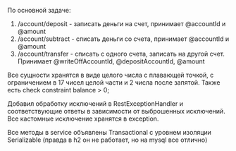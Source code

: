 По основной задаче:
1) /account/deposit - записать деньги на счет, принимает @accountId и @amount
2) /account/subtract - списать деньги со счета, принимает @accountId и @amount
3) /account/transfer - списать с одного счета, записать на другой счет. Принимает @writeOffAccountId, @depositAccountId,
@amount

Все сущности хранятся в виде целого числа с плавающей точкой, с ограничением в 17 чисел целой части и 2 числа после запятой.
Также есть check constraint balance > 0;

Добавил обработку исключений в RestExceptionHandler и соответствующие ответы в зависимости от выброшенных исключений.
Все кастомные исключение хранятся в exception.

Все методы в service объявлены Transactional с уровнем изоляции Serializable (правда в h2 он не работает, но на mysql
все отлично)
